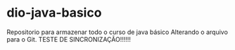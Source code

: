 # dio-java-basico
Repositorio para armazenar todo o curso de java básico
Alterando o arquivo para o Git.
TESTE DE SINCRONIZAÇÃO!!!!!!